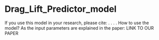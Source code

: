 # Drag_Lift_Predictor_model
If you use this model in your research, please cite:
.
.
.
.
How to use the model?
As the input parameters are explained in the paper:
LINK TO OUR PAPER

